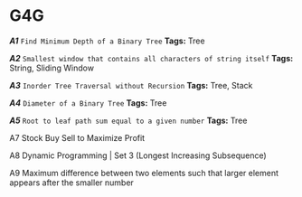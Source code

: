 # G4G

_**A1**_ `Find Minimum Depth of a Binary Tree` **Tags:** Tree

**_A2_** `Smallest window that contains all characters of string itself` **Tags:** String, Sliding Window

**_A3_** `Inorder Tree Traversal without Recursion` **Tags:** Tree, Stack

**_A4_** `Diameter of a Binary Tree` **Tags:** Tree

**_A5_** `Root to leaf path sum equal to a given number` **Tags:** Tree

A7 Stock Buy Sell to Maximize Profit

A8 Dynamic Programming | Set 3 (Longest Increasing Subsequence)

A9 Maximum difference between two elements such that larger element appears after the smaller number